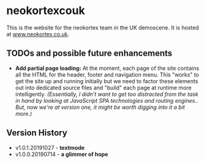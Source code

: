 # neokortexcouk

This is the website for the neokortex team in the UK demoscene. It is hosted at www.neokortex.co.uk.

## TODOs and possible future enhancements

- **Add partial page loading:** At the moment, each page of the site contains all the HTML for the header, footer and navigation menu. This "works" to get the site up and running initially but we need to factor these elements out into dedicated source files and "build" each page at runtime more intelligently. _(Essentially, I didn't want to get too distracted from the task in hand by looking at JavaScript SPA technologies and routing engines.. But, now we're at version one, it might be worth digging into it a bit more.)_

## Version History

- v1.0.1.20191027 - **textmode**
- v1.0.0.20190714 - **a glimmer of hope**
